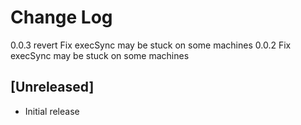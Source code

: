 # Change Log

0.0.3 revert Fix execSync may be stuck on some machines
0.0.2 Fix execSync may be stuck on some machines

## [Unreleased]

- Initial release